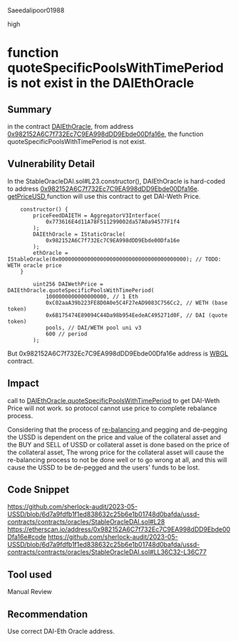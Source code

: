 Saeedalipoor01988

high

# function quoteSpecificPoolsWithTimePeriod is not exist in the DAIEthOracle

## Summary
in the contract [DAIEthOracle](https://github.com/sherlock-audit/2023-05-USSD/blob/main/ussd-contracts/contracts/oracles/StableOracleDAI.sol#L36), from address [0x982152A6C7f732Ec7C9EA998dDD9Ebde00Dfa16e](https://etherscan.io/address/0x982152A6C7f732Ec7C9EA998dDD9Ebde00Dfa16e#code), the function quoteSpecificPoolsWithTimePeriod is not exist.

## Vulnerability Detail
In the StableOracleDAI.sol#L23.constructor(), DAIEthOracle is hard-coded to address [0x982152A6C7f732Ec7C9EA998dDD9Ebde00Dfa16e](https://etherscan.io/address/0x982152A6C7f732Ec7C9EA998dDD9Ebde00Dfa16e#code). [getPriceUSD ](https://github.com/sherlock-audit/2023-05-USSD/blob/6d7a9fdfb1f1ed838632c25b6e1b01748d0bafda/ussd-contracts/contracts/oracles/StableOracleDAI.sol#L33)function will use this contract to get DAI-Weth Price.

```solidity
    constructor() {
        priceFeedDAIETH = AggregatorV3Interface(
            0x773616E4d11A78F511299002da57A0a94577F1f4
        );
        DAIEthOracle = IStaticOracle(
            0x982152A6C7f732Ec7C9EA998dDD9Ebde00Dfa16e
        );
        ethOracle = IStableOracle(0x0000000000000000000000000000000000000000); // TODO: WETH oracle price
    }
```

```solidity
        uint256 DAIWethPrice = DAIEthOracle.quoteSpecificPoolsWithTimePeriod(
            1000000000000000000, // 1 Eth
            0xC02aaA39b223FE8D0A0e5C4F27eAD9083C756Cc2, // WETH (base token)
            0x6B175474E89094C44Da98b954EedeAC495271d0F, // DAI (quote token)
            pools, // DAI/WETH pool uni v3
            600 // period
        );
```
 
But 0x982152A6C7f732Ec7C9EA998dDD9Ebde00Dfa16e address is [WBGL](https://info.uniswap.org/#/pools/0x982152a6c7f732ec7c9ea998ddd9ebde00dfa16e) contract. 

## Impact
call to [DAIEthOracle.quoteSpecificPoolsWithTimePeriod](https://github.com/sherlock-audit/2023-05-USSD/blob/6d7a9fdfb1f1ed838632c25b6e1b01748d0bafda/ussd-contracts/contracts/oracles/StableOracleDAI.sol#LL36C32-L36C77) to get DAI-Weth Price will not work. so protocol cannot use price to complete rebalance process. 

Considering that the process of [re-balancing ](https://github.com/sherlock-audit/2023-05-USSD/blob/6d7a9fdfb1f1ed838632c25b6e1b01748d0bafda/ussd-contracts/contracts/USSDRebalancer.sol#L92) and pegging and de-pegging the USSD is dependent on the price and value of the collateral asset and the BUY and SELL of USSD or collateral asset is done based on the price of the collateral asset, The wrong price for the collateral asset will cause the re-balancing process to not be done well or to go wrong at all, and this will cause the USSD to be de-pegged and the users' funds to be lost.

## Code Snippet
https://github.com/sherlock-audit/2023-05-USSD/blob/6d7a9fdfb1f1ed838632c25b6e1b01748d0bafda/ussd-contracts/contracts/oracles/StableOracleDAI.sol#L28
https://etherscan.io/address/0x982152A6C7f732Ec7C9EA998dDD9Ebde00Dfa16e#code
https://github.com/sherlock-audit/2023-05-USSD/blob/6d7a9fdfb1f1ed838632c25b6e1b01748d0bafda/ussd-contracts/contracts/oracles/StableOracleDAI.sol#LL36C32-L36C77

## Tool used
Manual Review

## Recommendation
Use correct DAI-Eth Oracle address.